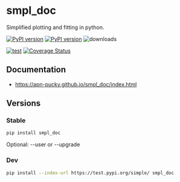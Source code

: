 # smpl_doc
Simplified plotting and fitting in python.

[![PyPI version][pypi image]][pypi link] [![PyPI version][pypi versions]][pypi link]  ![downloads](https://img.shields.io/pypi/dm/smpl_doc.svg)

 [![test][a t image]][a t link]    [![Coverage Status][c t i]][c t l]

## Documentation

-   <https://apn-pucky.github.io/smpl_doc/index.html>

## Versions

### Stable

```sh
pip install smpl_doc
```

Optional: --user or --upgrade

### Dev

```sh
pip install --index-url https://test.pypi.org/simple/ smpl_doc
```

[doc stable]: https://apn-pucky.github.io/smpl_doc/index.html
[doc test]: https://apn-pucky.github.io/smpl_doc/test/index.html

[pypi image]: https://badge.fury.io/py/smpl_doc.svg
[pypi link]: https://pypi.org/project/smpl_doc/
[pypi versions]: https://img.shields.io/pypi/pyversions/smpl_doc.svg

[a s image]: https://github.com/APN-Pucky/smpl_doc/actions/workflows/stable.yml/badge.svg
[a s link]: https://github.com/APN-Pucky/smpl_doc/actions/workflows/stable.yml
[a t link]: https://github.com/APN-Pucky/smpl_doc/actions/workflows/test.yml
[a t image]: https://github.com/APN-Pucky/smpl_doc/actions/workflows/test.yml/badge.svg

[cc s q i]: https://app.codacy.com/project/badge/Grade/38630d0063814027bd4d0ffaa73790a2?branch=stable
[cc s q l]: https://www.codacy.com/gh/APN-Pucky/smpl_doc/dashboard?utm_source=github.com&amp;utm_medium=referral&amp;utm_content=APN-Pucky/smpl&amp;utm_campaign=Badge_Grade?branch=stable
[cc s c i]: https://app.codacy.com/project/badge/Coverage/38630d0063814027bd4d0ffaa73790a2?branch=stable
[cc s c l]: https://www.codacy.com/gh/APN-Pucky/smpl_doc/dashboard?utm_source=github.com&utm_medium=referral&utm_content=APN-Pucky/smpl&utm_campaign=Badge_Coverage?branch=stable

[cc q i]: https://app.codacy.com/project/badge/Grade/38630d0063814027bd4d0ffaa73790a2
[cc q l]: https://www.codacy.com/gh/APN-Pucky/smpl_doc/dashboard?utm_source=github.com&amp;utm_medium=referral&amp;utm_content=APN-Pucky/smpl&amp;utm_campaign=Badge_Grade
[cc c i]: https://app.codacy.com/project/badge/Coverage/38630d0063814027bd4d0ffaa73790a2
[cc c l]: https://www.codacy.com/gh/APN-Pucky/smpl_doc/dashboard?utm_source=github.com&utm_medium=referral&utm_content=APN-Pucky/smpl&utm_campaign=Badge_Coverage

[c s i]: https://coveralls.io/repos/github/APN-Pucky/smpl_doc/badge.svg?branch=stable
[c s l]: https://coveralls.io/github/APN-Pucky/smpl_doc?branch=stable
[c t l]: https://coveralls.io/github/APN-Pucky/smpl_doc?branch=master
[c t i]: https://coveralls.io/repos/github/APN-Pucky/smpl_doc/badge.svg?branch=master

[rtd s i]: https://readthedocs.org/projects/smpl_doc/badge/?version=stable
[rtd s l]: https://smpl_doc.readthedocs.io/en/stable/?badge=stable
[rtd t i]: https://readthedocs.org/projects/smpl_doc/badge/?version=latest
[rtd t l]: https://smpl_doc.readthedocs.io/en/latest/?badge=latest
